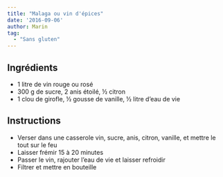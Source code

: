 ```yaml
---
title: "Malaga ou vin d'épices"
date: '2016-09-06'
author: Marin
tag: 
  - "Sans gluten"
---
```

## Ingrédients
- 1 litre de vin rouge ou rosé
- 300 g de sucre, 2 anis étoilé, ½ citron
- 1 clou de girofle, ½ gousse de vanille, ½ litre d’eau de vie

## Instructions
- Verser dans une casserole vin, sucre, anis, citron, vanille, et mettre le tout sur le feu
- Laisser frémir 15 à 20 minutes
- Passer le vin, rajouter l’eau de vie et laisser refroidir
- Filtrer et mettre en bouteille

